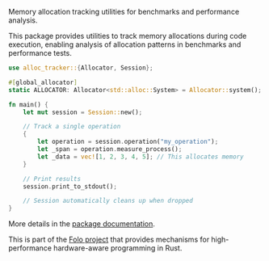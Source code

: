Memory allocation tracking utilities for benchmarks and performance analysis.

This package provides utilities to track memory allocations during code execution,
enabling analysis of allocation patterns in benchmarks and performance tests.

```rust
use alloc_tracker::{Allocator, Session};

#[global_allocator]
static ALLOCATOR: Allocator<std::alloc::System> = Allocator::system();

fn main() {
    let mut session = Session::new();

    // Track a single operation
    {
        let operation = session.operation("my_operation");
        let _span = operation.measure_process();
        let _data = vec![1, 2, 3, 4, 5]; // This allocates memory
    }

    // Print results
    session.print_to_stdout();

    // Session automatically cleans up when dropped
}
```

More details in the [package documentation](https://docs.rs/alloc_tracker/).

This is part of the [Folo project](https://github.com/folo-rs/folo) that provides mechanisms for
high-performance hardware-aware programming in Rust.
